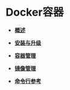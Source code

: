 # Docker容器<a name="ZH-CN_TOPIC_0184808189"></a>

-   **[概述](概述-26.md)**  

-   **[安装与升级](安装与升级.md)**  

-   **[容器管理](容器管理-28.md)**  

-   **[镜像管理](镜像管理-30.md)**  

-   **[命令行参考](命令行参考.md)**  


